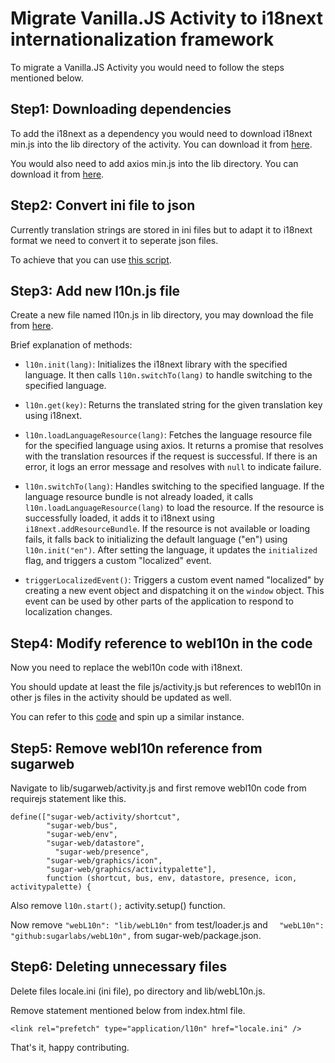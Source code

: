 # Migrate Vanilla.JS Activity to i18next internationalization framework
To migrate a Vanilla.JS Activity you would need to follow the steps mentioned below.

## Step1: Downloading dependencies
To add the i18next as a dependency you would need to download i18next min.js into the lib directory of the activity. You can download it from [here](../../activities/Measure.activity/lib/i18next.min.js).

You would also need to add axios min.js into the lib directory. You can download it from [here](../../activities/Measure.activity/lib/axios.min.js). 

## Step2: Convert ini file to json
Currently translation strings are stored in ini files but to adapt it to i18next format we need to convert it to seperate json files.

To achieve that you can use [this script](https://github.com/llaske/l10nstudy/blob/master/ini2json.js).

## Step3: Add new l10n.js file  
Create a new file named l10n.js in lib directory, you may download the file from [here](/activities/QRCode.activity/lib/l10n.js).  

Brief explanation of methods:  


- `l10n.init(lang)`: Initializes the i18next library with the specified language. It then calls `l10n.switchTo(lang)` to handle switching to the specified language.

- `l10n.get(key)`: Returns the translated string for the given translation key using i18next.

- `l10n.loadLanguageResource(lang)`: Fetches the language resource file for the specified language using axios. It returns a promise that resolves with the translation resources if the request is successful. If there is an error, it logs an error message and resolves with `null` to indicate failure.

- `l10n.switchTo(lang)`: Handles switching to the specified language. If the language resource bundle is not already loaded, it calls `l10n.loadLanguageResource(lang)` to load the resource. If the resource is successfully loaded, it adds it to i18next using `i18next.addResourceBundle`. If the resource is not available or loading fails, it falls back to initializing the default language ("en") using `l10n.init("en")`. After setting the language, it updates the `initialized` flag, and triggers a custom "localized" event.

- `triggerLocalizedEvent()`: Triggers a custom event named "localized" by creating a new event object and dispatching it on the `window` object. This event can be used by other parts of the application to respond to localization changes.

## Step4: Modify reference to webl10n in the code 
Now you need to replace the webl10n code with i18next.

You should update at least the file js/activity.js but references to webl10n in other js files in the activity should be updated as well.

You can refer to this [code](https://github.com/llaske/sugarizer/pull/1371/files#diff-b2447869bafe96b01d12ef5db78589d5a1aa490d31188e694300e3f674211d7fR3) and spin up a similar instance.

## Step5: Remove webl10n reference from sugarweb
Navigate to lib/sugarweb/activity.js and first remove webl10n code from requirejs statement like this.

```
define(["sugar-web/activity/shortcut",
        "sugar-web/bus",
        "sugar-web/env",
        "sugar-web/datastore",
		  "sugar-web/presence",
        "sugar-web/graphics/icon",
        "sugar-web/graphics/activitypalette"],
		function (shortcut, bus, env, datastore, presence, icon, activitypalette) {

```
Also remove ```l10n.start();``` activity.setup() function.

Now remove  ``` "webL10n": "lib/webL10n" ``` from test/loader.js and ```  "webL10n": "github:sugarlabs/webL10n",``` from sugar-web/package.json.

## Step6: Deleting unnecessary files
Delete files locale.ini (ini file), po directory and lib/webL10n.js.

Remove statement mentioned below from index.html file.
```
<link rel="prefetch" type="application/l10n" href="locale.ini" />
``` 

That's it, happy contributing.
